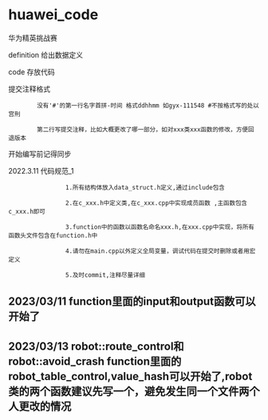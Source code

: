 # huawei_code
华为精英挑战赛

definition 给出数据定义

code 存放代码

提交注释格式 

            没有'#'的第一行名字首拼-时间 格式ddhhmm 如gyx-111548 #不按格式写的处以宫刑

            第二行写提交注释，比如大概更改了哪一部分，如对xxx类xxx函数的修改，方便回退版本

开始编写前记得同步

2022.3.11 代码规范_1 

                    1.所有结构体放入data_struct.h定义,通过include包含

                    2.在c_xxx.h中定义类,在c_xxx.cpp中实现成员函数 ,主函数包含c_xxx.h即可

                    3.function中的函数以函数名命名xxx.h,在xxx.cpp中实现，将所有函数头文件包含在function.h中

                    4.请勿在main.cpp以外定义全局变量，调试代码在提交时删除或者用宏定义

                    5.及时commit,注释尽量详细


## 2023/03/11 function里面的input和output函数可以开始了


## 2023/03/13 robot::route_control和robot::avoid_crash function里面的robot_table_control,value_hash可以开始了,robot类的两个函数建议先写一个，避免发生同一个文件两个人更改的情况
